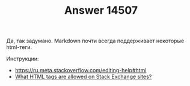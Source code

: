 ﻿---
title: "Answer 14507"
se.owner.user_id: 178988
se.owner.display_name: "Qwertiy"
se.owner.link: "https://ru.meta.stackoverflow.com/users/178988/qwertiy"
se.answer_id: 14507
se.question_id: 14506
se.post_type: answer
se.is_accepted: False
---
<p>Да, так задумано. Markdown почти всегда поддерживает некоторые html-теги.</p>
<p>Инструкции:</p>
<ul>
<li><a href="https://ru.meta.stackoverflow.com/editing-help#html">https://ru.meta.stackoverflow.com/editing-help#html</a></li>
<li><a href="https://meta.stackexchange.com/questions/1777/what-html-tags-are-allowed-on-stack-exchange-sites">What HTML tags are allowed on Stack Exchange sites?</a></li>
</ul>
